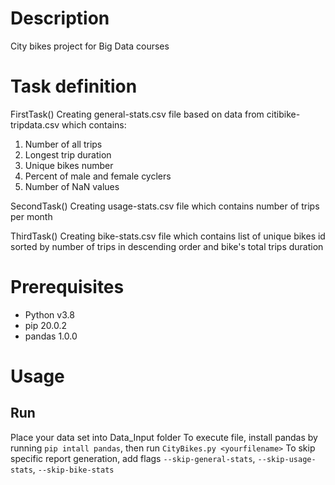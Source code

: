 # Description

City bikes project for Big Data courses

# Task definition

FirstTask()
Creating general-stats.csv file based on data from citibike-tripdata.csv which contains: 
1) Number of all trips
2) Longest trip duration
3) Unique bikes number
4) Percent of male and female cyclers
5) Number of NaN values

SecondTask()
Creating usage-stats.csv file which contains number of trips per month

ThirdTask()
Creating bike-stats.csv file which contains list of unique bikes id sorted by
 number of trips in descending order and bike's total trips duration

# Prerequisites

- Python v3.8
- pip 20.0.2
- pandas 1.0.0

# Usage

## Run

Place your data set into Data_Input folder
To execute file, install pandas by running `pip intall pandas`,
then run `CityBikes.py <yourfilename>`
To skip specific report generation, add flags `--skip-general-stats`,
`--skip-usage-stats`, `--skip-bike-stats`
